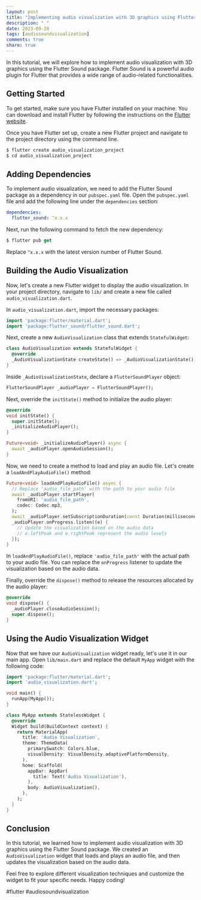 ```yaml
---
layout: post
title: "Implementing audio visualization with 3D graphics using Flutter Sound"
description: " "
date: 2023-09-28
tags: [audiosoundvisualization]
comments: true
share: true
---
```


In this tutorial, we will explore how to implement audio visualization with 3D graphics using the Flutter Sound package. Flutter Sound is a powerful audio plugin for Flutter that provides a wide range of audio-related functionalities.

## Getting Started

To get started, make sure you have Flutter installed on your machine. You can download and install Flutter by following the instructions on the [Flutter website](https://flutter.dev/).

Once you have Flutter set up, create a new Flutter project and navigate to the project directory using the command line.

```dart
$ flutter create audio_visualization_project
$ cd audio_visualization_project
```

## Adding Dependencies

To implement audio visualization, we need to add the Flutter Sound package as a dependency in our `pubspec.yaml` file. Open the `pubspec.yaml` file and add the following line under the `dependencies` section:

```yaml
dependencies:
  flutter_sound: ^x.x.x
```

Next, run the following command to fetch the new dependency:

```dart
$ flutter pub get
```

Replace `^x.x.x` with the latest version number of Flutter Sound.

## Building the Audio Visualization

Now, let's create a new Flutter widget to display the audio visualization. In your project directory, navigate to `lib/` and create a new file called `audio_visualization.dart`.

In `audio_visualization.dart`, import the necessary packages:

```dart
import 'package:flutter/material.dart';
import 'package:flutter_sound/flutter_sound.dart';
```

Next, create a new `AudioVisualization` class that extends `StatefulWidget`:

```dart
class AudioVisualization extends StatefulWidget {
  @override
  _AudioVisualizationState createState() => _AudioVisualizationState();
}
```

Inside `_AudioVisualizationState`, declare a `FlutterSoundPlayer` object:

```dart
FlutterSoundPlayer _audioPlayer = FlutterSoundPlayer();
```

Next, override the `initState()` method to initialize the audio player:

```dart
@override
void initState() {
  super.initState();
  _initializeAudioPlayer();
}

Future<void> _initializeAudioPlayer() async {
  await _audioPlayer.openAudioSession();
}
```

Now, we need to create a method to load and play an audio file. Let's create a `loadAndPlayAudioFile()` method:

```dart
Future<void> loadAndPlayAudioFile() async {
  // Replace 'audio_file_path' with the path to your audio file
  await _audioPlayer.startPlayer(
    fromURI: 'audio_file_path',
    codec: Codec.mp3,
  );
  await _audioPlayer.setSubscriptionDuration(const Duration(milliseconds: 10));
  _audioPlayer.onProgress.listen((e) {
    // Update the visualization based on the audio data
    // e.leftPeak and e.rightPeak represent the audio levels
  });
}
```

In `loadAndPlayAudioFile()`, replace `'audio_file_path'` with the actual path to your audio file. You can replace the `onProgress` listener to update the visualization based on the audio data.

Finally, override the `dispose()` method to release the resources allocated by the audio player:

```dart
@override
void dispose() {
  _audioPlayer.closeAudioSession();
  super.dispose();
}
```

## Using the Audio Visualization Widget

Now that we have our `AudioVisualization` widget ready, let's use it in our main app. Open `lib/main.dart` and replace the default `MyApp` widget with the following code:

```dart
import 'package:flutter/material.dart';
import 'audio_visualization.dart';

void main() {
  runApp(MyApp());
}

class MyApp extends StatelessWidget {
  @override
  Widget build(BuildContext context) {
    return MaterialApp(
      title: 'Audio Visualization',
      theme: ThemeData(
        primarySwatch: Colors.blue,
        visualDensity: VisualDensity.adaptivePlatformDensity,
      ),
      home: Scaffold(
        appBar: AppBar(
          title: Text('Audio Visualization'),
        ),
        body: AudioVisualization(),
      ),
    );
  }
}
```

## Conclusion

In this tutorial, we learned how to implement audio visualization with 3D graphics using the Flutter Sound package. We created an `AudioVisualization` widget that loads and plays an audio file, and then updates the visualization based on the audio data.

Feel free to explore different visualization techniques and customize the widget to fit your specific needs. Happy coding!

#flutter #audiosoundvisualization